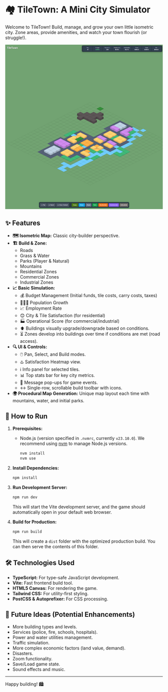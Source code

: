 # 🏘️ TileTown: A Mini City Simulator

Welcome to TileTown! Build, manage, and grow your own little isometric city. Zone areas, provide amenities, and watch your town flourish (or struggle!).

![Screenshot](screenshot.png)

## ✨ Features

*   **🗺️ Isometric Map:** Classic city-builder perspective.
*   **🏗️ Build & Zone:**
    *   Roads
    *   Grass & Water
    *   Parks (Player & Natural)
    *   Mountains
    *   Residential Zones
    *   Commercial Zones
    *   Industrial Zones
*   **📈 Basic Simulation:**
    *   💰 Budget Management (Initial funds, tile costs, carry costs, taxes)
    *   🧑‍🤝‍🧑 Population Growth
    *   📈 Employment Rate
    *   😊 City & Tile Satisfaction (for residential)
    *   🏭 Operational Score (for commercial/industrial)
    *   ⬆️ Buildings visually upgrade/downgrade based on conditions.
    *   ⏳ Zones develop into buildings over time if conditions are met (road access).
*   **🔍 UI & Controls:**
    *   🖱️ Pan, Select, and Build modes.
    *   ♨️ Satisfaction Heatmap view.
    *   ℹ️ Info panel for selected tiles.
    *   📊 Top stats bar for key city metrics.
    *   💬 Message pop-ups for game events.
    *   ↔️ Single-row, scrollable build toolbar with icons.
*   **🌍 Procedural Map Generation:** Unique map layout each time with mountains, water, and initial parks.

## 🚀 How to Run

1.  **Prerequisites:**
    *   Node.js (version specified in `.nvmrc`, currently `v23.10.0`). We recommend using [nvm](https://github.com/nvm-sh/nvm) to manage Node.js versions.
        ```bash
        nvm install
        nvm use
        ```
2.  **Install Dependencies:**
    ```bash
    npm install
    ```
3.  **Run Development Server:**
    ```bash
    npm run dev
    ```
    This will start the Vite development server, and the game should automatically open in your default web browser.

4.  **Build for Production:**
    ```bash
    npm run build
    ```
    This will create a `dist` folder with the optimized production build. You can then serve the contents of this folder.

## 🛠️ Technologies Used

*   **TypeScript:** For type-safe JavaScript development.
*   **Vite:** Fast frontend build tool.
*   **HTML5 Canvas:** For rendering the game.
*   **Tailwind CSS:** For utility-first styling.
*   **PostCSS & Autoprefixer:** For CSS processing.

## 🔮 Future Ideas (Potential Enhancements)

*   More building types and levels.
*   Services (police, fire, schools, hospitals).
*   Power and water utilities management.
*   Traffic simulation.
*   More complex economic factors (land value, demand).
*   Disasters.
*   Zoom functionality.
*   Save/Load game state.
*   Sound effects and music.

---

Happy building! 🏙️
